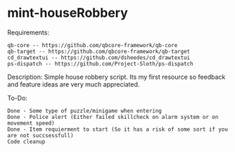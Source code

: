 # mint-houseRobbery
Requirements:

    qb-core -- https://github.com/qbcore-framework/qb-core
    qb-target -- https://github.com/qbcore-framework/qb-target
    cd_drawtextui -- https://github.com/dsheedes/cd_drawtextui
    ps-dispatch -- https://github.com/Project-Sloth/ps-dispatch

Description:
Simple house robbery script. Its my first resource so feedback and feature ideas are very much appreciated.

To-Do:

    Done - Some type of puzzle/minigame when entering
    Done - Police alert (Either failed skillcheck on alarm system or on movement speed)
    Done - Item requierment to start (So it has a risk of some sort if you are not succsessfull)
    Code cleanup

